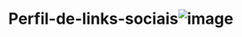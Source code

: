 # Perfil-de-links-sociais![image](https://github.com/user-attachments/assets/5872743a-8649-485b-836d-b4b6bc3c67ee)
